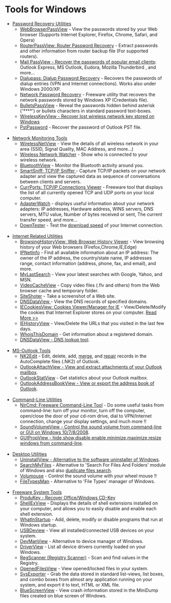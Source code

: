# Tools for Windows

<ul>
   <li>
      <span class="aboutexamples">
      <a href="utils/index.html#password_utils">Password Recovery Utilities</a>
      </span>
      <ul>
         <li><a href="utils/web_browser_password.html">WebBrowserPassView</a> - View the passwords stored by your Web browser (Supports Internet Explorer, Firefox, Chrome, Safari, and Opera)</li>
         <li><a href="utils/router_password_recovery.html">RouterPassView: Router Password Recovery</a> - Extract passwords and other information from router backup file (For supported routers).</li>
         <li><a href="utils/mailpv.html">Mail PassView - Recover the passwords of popular email clients</a>: Outlook Express, MS Outlook, Eudora, Mozilla Thunderbird , and more...</li>
         <li><a href="utils/dialupass.html">Dialupass: Dialup Password Recovery</a> - Recovers the passwords of dialup entries (VPN and Internet connections). Works also under Windows 2000/XP.</li>
         <li><a href="utils/network_password_recovery.html">Network Password Recovery</a> - 
            Freeware utility that recovers the network passwords stored by Windows XP (Credentials file).
         </li>
         <li><a href="utils/bullets_password_view.html">BulletsPassView</a> - Reveal the passwords hidden behind asterisk ('****') or bullets characters in standard password text-boxes.</li>
         <li><a href="utils/wireless_key.html">WirelessKeyView - Recover lost wireless network key stored on Windows</a> 
         </li>
         <li><a href="utils/pst_password.html">PstPassword</a> - Recover the password of Outlook PST file.
         </li>
      </ul>
   </li>
<br>
   <li>
      <span class="aboutexamples">
      <a href="utils/index.html#network_utils">Network Monitoring Tools</a>
      </span>
      <ul>
         <li><a href="utils/wireless_network_view.html">WirelessNetView</a> - View the details of all wireless network in your area (SSID, Signal Quality, MAC Address, and more...)</li>
         <li><a href="utils/wireless_network_watcher.html">Wireless Network Watcher</a> - Show who is connected to your wireless network.</li>
         <li><a href="utils/bluetooth_viewer.html">BluetoothView</a> - Monitor the Bluetooth activity around you.</li>
         <li><a href="utils/smsniff.html">SmartSniff: TCP/IP Sniffer </a> - Capture TCP/IP packets on your network adapter and view the captured data as sequence of conversations between clients and servers.</li>
         <li><a href="utils/cports.html">CurrPorts: TCP/IP Connections Viewer</a> - Freeware tool that displays the list of all currently opened TCP and UDP ports on your local computer.</li>
         <li><a href="utils/awatch.html">AdapterWatch</a> - displays useful information about your network adapters: IP addresses, Hardware address, WINS servers, DNS servers, MTU value, Number of bytes received or sent, The current transfer speed, and more...</li>
         <li><a href="utils/download_speed_tester.html">DownTester</a> - Test the <a href="utils/download_speed_tester.html">download speed</a> of your Internet connection.</li>
      </ul>
   </li>
<br>
   <li>
      <span class="aboutexamples">
      <a href="utils/index.html#internet_utils">Internet Related Utilities</a>
      </span>
      <ul>
         <li><a href="utils/browsing_history_view.html">BrowsingHistoryView: Web Browser History Viewer</a> - View browsing history of your Web browsers (Firefox,Chrome,IE,Edge)</li>
         <li><a href="utils/ipnetinfo.html">IPNetInfo</a> - Find all available information about an IP address: The owner of the IP address, the country/state name, IP addresses range, contact information (address, phone, fax, and email), and more. </li>
         <li><a href="utils/my_last_search.html">MyLastSearch</a> - View your latest searches with Google, Yahoo, and MSN.</li>
         <li><a href="utils/video_cache_view.html">VideoCacheView</a> - Copy video files (.flv and others) from the Web browser cache and temporary folder.</li>
         <li><a href="utils/web_site_screenshot.html">SiteShoter</a> - Take a screenshot of a Web site.</li>
         <li><a href="utils/dns_records_viewer.html">DNSDataView </a> - View the DNS records of specified domains.</li>
         <li><a href="utils/iecookies.html">IECookiesView: Cookies Viewer/Manager for IE</a> - View/Delete/Modify the cookies that Internet Explorer stores on your computer. <a href="utils/internet_explorer_cookies_view.html">Read More &gt;&gt;</a></li>
         <li><a href="utils/iehv.html">IEHistoryView</a> - View/Delete the URLs that you visited in the last few days.</li>
         <li><a href="utils/whois_this_domain.html">WhoisThisDomain</a> - Get information about a registered domain.</li>
         <li><a href="utils/dns_records_viewer.html">DNSDataView - DNS lookup tool</a>.</li>
      </ul>
   </li>
<br>
   <li>
      <span class="aboutexamples">
      <a href="utils/index.html#outlook_utils">MS-Outlook Tools</a>
      </span>
      <ul>
         <li><a href="utils/outlook_nk2_edit.html">NK2Edit</a> - Edit, delete, add, <a href="utils/merge_nk2_files.html">merge</a>, and <a href="utils/recover_corrupted_nk2_files.html">repair</a> records in the AutoComplete files (.NK2) of Outlook.</li>
         <li><a href="utils/outlook_attachment.html">OutlookAttachView - View and extract attachments of your Outlook mailbox</a>.</li>
         <li><a href="utils/outlook_statistics.html">OutlookStatView</a> - Get statistics about your Outlook mailbox.</li>
         <li><a href="utils/outlook_address_book_view.html">OutlookAddressBookView - View or export the address book of Outlook</a>.</li>
      </ul>
   </li>
<br>
   <li>
      <span class="aboutexamples">
      <a href="utils/index.html#commandline_utils">Command-Line Utilities</a>
      </span>
      <ul>
         <li><a href="utils/nircmd.html">NirCmd: Freeware Command-Line Tool</a> - Do some useful tasks from command-line: 
            turn off your monitor, turn off the computer, open/close the door of your cd-rom drive, dial to VPN/Internet connection, change your display settings, and much more !!
         </li>
         <li><a href="utils/sound_volume_view.html">SoundVolumeView - Control the sound volume from command-line or GUI on Windows 10/7/8/2008</a>. </li>
         <li><a href="utils/gui_prop_view.html">GUIPropView - hide,show,disable,enable,minimize,maximize,resize windows from command-line</a>.  </li>
      </ul>
   </li>
<br>
   <li>
      <span class="aboutexamples">
      <a href="utils/index.html#desktop_utils">Desktop Utilities</a>
      </span>
      <ul>
         <li><a href="utils/uninstall_view.html">UninstallView - Alternative to the software uninstaller of Windows</a>.</li>
         <li><a href="utils/search_my_files.html">SearchMyFiles</a> - Alternative to 'Search For Files And Folders' module of Windows and also <a href="//www.nirsoft.net/articles/find_duplicate_files.html">duplicate files search</a>.</li>
         <li><a href="utils/volumouse.html">Volumouse</a> - Control the sound volume with your wheel mouse !!</li>
         <li><a href="utils/file_types_manager.html">FileTypesMan</a> - Alternative to 'File Types' manager of Windows.</li>
      </ul>
   </li>
<br>
   <li>
      <span class="aboutexamples">
      <a href="utils/index.html#system_utils">Freeware System Tools</a>
      </span>
      <ul>
         <li><a href="utils/product_cd_key_viewer.html">ProduKey - Recover Office/Windows CD-Key</a> </li>
         <li><a href="utils/shexview.html">ShellExView</a> - Displays the details of shell extensions installed on your computer, and allows you to easily disable and enable each shell extension.</li>
         <li><a href="utils/what_run_in_startup.html">WhatInStartup</a> - Add, delete, modify or disable programs that run at Windows startup.</li>
         <li><a href="utils/usb_devices_view.html">USBDeview</a> - View all installed/connected USB devices on your system. </li>
         <li><a href="utils/device_manager_view.html">DevManView</a> - Alternative to device manager of Windows. </li>
         <li><a href="utils/driverview.html">DriverView</a> - List all device drivers currently loaded on your Windows.</li>
         <li><a href="utils/regscanner.html">RegScanner (Registry Scanner)</a> - Scan and find values in the Registry.</li>
         <li><a href="utils/opened_files_view.html">OpenedFilesView</a> - View opened/locked files in your system.</li>
         <li><a href="utils/sysexp.html">SysExporter</a> - Grab the data stored in standard list-views, list boxes, and combo boxes from almost any application running on your system, and export it to text, HTML or XML file.</li>
         <li><a href="utils/blue_screen_view.html">BlueScreenView</a> - View crash information stored in the MiniDump files created on blue screen of Windows. </li>
      </ul>
   </li>
</ul>
